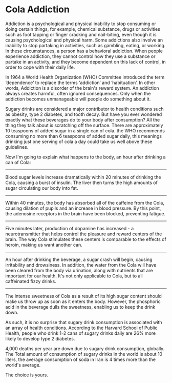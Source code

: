# Cola Addiction

Addiction is a psychological and physical inability to stop consuming or doing certain things, for example, chemical substance, drugs or activities such as foot tapping or finger cracking and nail-biting, even though it is causing psychological and physical harm. Some addictions also involve an inability to stop partaking in activities, such as gambling, eating, or working. In these circumstances, a person has a behavioral addiction. When people experience addiction, they cannot control how they use a substance or partake in an activity, and they become dependent on this lack of control, in order to cope with their daily life.

In 1964 a World Health Organization (WHO) Committee introduced the term ‘dependence’ to replace the terms ‘addiction’ and ‘habituation’. In other words, Addiction is a disorder of the brain's reward system. An addiction always creates harmful, often ignored consequences. Only when the addiction becomes unmanageable will people do something about it. 

Sugary drinks are considered a major contributor to health conditions such as obesity, type 2 diabetes, and tooth decay. But have you ever wondered exactly what these beverages do to your body after consumption? All the thing they talk about is scratching off the surface. There are approximately 10 teaspoons of added sugar in a single can of cola. the WHO recommends consuming no more than 6 teaspoons of added sugar daily, this meanings drinking just one serving of cola a day could take us well above these guidelines.

Now I'm going to explain what happens to the body, an hour after drinking a can of Cola:

- - - -
Blood sugar levels increase dramatically within 20 minutes of drinking the Cola, causing a burst of insulin. The liver then turns the high amounts of sugar circulating our body into fat.
- - - -
Within 40 minutes, the body has absorbed all of the caffeine from the Cola, causing dilation of pupils and an increase in blood pressure. By this point, the adenosine receptors in the brain have been blocked, preventing fatigue.
- - - -
Five minutes later, production of dopamine has increased - a neurotransmitter that helps control the pleasure and reward centers of the brain. The way Cola stimulates these centers is comparable to the effects of heroin, making us want another can.
- - - -
An hour after drinking the beverage, a sugar crash will begin, causing irritability and drowsiness. In addition, the water from the Cola will have been cleared from the body via urination, along with nutrients that are important for our health.
It's not only applicable to Cola, but to all caffeinated fizzy drinks.
- - - -

The intense sweetness of Cola as a result of its high sugar content should make us throw up as soon as it enters the body. However, the phosphoric acid in the beverage dulls the sweetness, enabling us to keep the drink down.

As such, it is no surprise that sugary drink consumption is associated with an array of health conditions. According to the Harvard School of Public Health, people who drink 1-2 cans of sugary drinks daily are 26% more likely to develop type 2 diabetes.

4,000 deaths per year are down due to sugary drink consumption, globally. The Total amount of consumption of sugary drinks in the world is about 10 liters, the average consumption of soda in Iran is 4 times more than the world's average.

The choice is yours.
